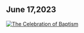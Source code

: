 ## June 17,2023 ##

[![The Celebration of Baptism](https://raw.githubusercontent.com/fernal73/CIAY/main/June/jpgs/Day168.jpg)](https://youtu.be/TdJyJnPHiWA "The Celebration of Baptism")
